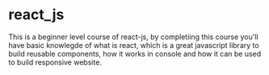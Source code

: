 # react_js
This is a beginner level course of react-js, by completiing this course you'll have basic knowlegde of what is react, which is a great javascript library to build reusable components, how it works in console and how it can be used to build responsive website. 
